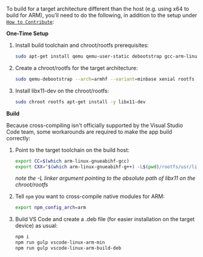 To build for a target architecture different than the host (e.g. using x64 to
build for ARM), you'll need to do the following, in addition to the setup under
[`How to Contribute`](https://github.com/Microsoft/vscode/wiki/How-to-Contribute):

**One-Time Setup**

1. Install build toolchain and chroot/rootfs prerequisites:

    ```bash
    sudo apt-get install qemu qemu-user-static debootstrap gcc-arm-linux-gnueabihf g++-arm-linux-gnueabihf
    ```

1. Create a chroot/rootfs for the target architecture:

    ```bash
    sudo qemu-debootstrap --arch=armhf --variant=minbase xenial rootfs
    ```

1. Install libx11-dev on the chroot/rootfs:

    ```bash
    sudo chroot rootfs apt-get install -y libx11-dev
    ```

**Build**

Because cross-compiling isn't officially supported by the Visual Studio Code
team, some workarounds are required to make the app build correctly:

1. Point to the target toolchain on the build host:

    ```bash
    export CC=$(which arm-linux-gnueabihf-gcc)
    export CXX="$(which arm-linux-gnueabihf-g++) -L$(pwd)/rootfs/usr/lib/arm-linux-gnueabihf/"
    ```

    _note the -L linker argument pointing to the absolute path of libx11 on the
    chroot/rootfs_

1. Tell `npm` you want to cross-compile native modules for ARM:

    ```bash
    export npm_config_arch=arm
    ```

1. Build VS Code and create a .deb file (for easier installation on the target
   device) as usual:

    ```bash
    npm i
    npm run gulp vscode-linux-arm-min
    npm run gulp vscode-linux-arm-build-deb
    ```
